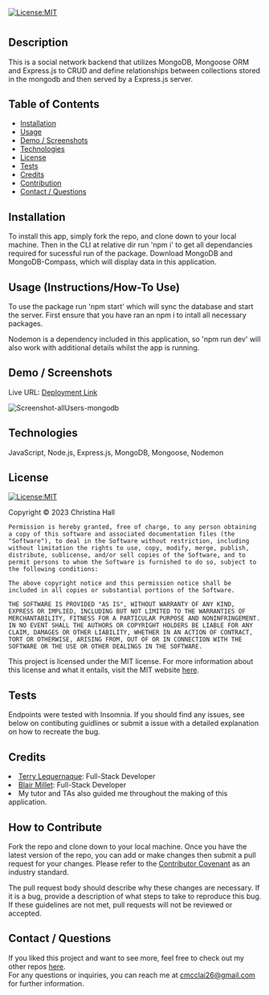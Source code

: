 [![License:MIT](https://img.shields.io/badge/License-MIT-yellow.svg)](https://opensource.org/licenses/MIT)

# <Mongo Social Network API>

## Description
This is a social network backend that utilizes MongoDB, Mongoose ORM and Express.js to CRUD and define relationships between collections stored in the mongodb and then served by a Express.js server.

## Table of Contents

- [Installation](#installation)
- [Usage](#usage)
- [Demo / Screenshots](#demo--screenshots)
- [Technologies](#technologies)
- [License](#license)
- [Tests](#tests)
- [Credits](#credits)
- [Contribution](#how-to-contribute)
- [Contact / Questions](#contact--questions)

## Installation
To install this app, simply fork the repo, and clone down to your local machine. Then in the CLI at relative dir run 'npm i' to get all dependancies required for sucessful run of the package. Download MongoDB and MongoDB-Compass, which will display data in this application.

## Usage (Instructions/How-To Use)
To use the package run 'npm start' which will sync the database and start the server. First ensure that you have ran an npm i to intall all necessary packages.

Nodemon is a dependency included in this application, so 'npm run dev' will also work with additional details whilst the app is running.

## Demo / Screenshots
Live URL: <a href="deployed link">Deployment Link</a>

![Screenshot-allUsers-mongodb](https://github.com/alc0ve/mongo-social-network/assets/117237641/da524dd2-5eeb-4e73-b564-af69880223be)

## Technologies
JavaScript, Node.js, Express.js, MongoDB, Mongoose, Nodemon

## License
[![License:MIT](https://img.shields.io/badge/License-MIT-yellow.svg)](https://opensource.org/licenses/MIT)

Copyright © 2023 Christina Hall

    Permission is hereby granted, free of charge, to any person obtaining a copy of this software and associated documentation files (the "Software"), to deal in the Software without restriction, including without limitation the rights to use, copy, modify, merge, publish, distribute, sublicense, and/or sell copies of the Software, and to permit persons to whom the Software is furnished to do so, subject to the following conditions:

    The above copyright notice and this permission notice shall be included in all copies or substantial portions of the Software.

    THE SOFTWARE IS PROVIDED "AS IS", WITHOUT WARRANTY OF ANY KIND, EXPRESS OR IMPLIED, INCLUDING BUT NOT LIMITED TO THE WARRANTIES OF MERCHANTABILITY, FITNESS FOR A PARTICULAR PURPOSE AND NONINFRINGEMENT. IN NO EVENT SHALL THE AUTHORS OR COPYRIGHT HOLDERS BE LIABLE FOR ANY CLAIM, DAMAGES OR OTHER LIABILITY, WHETHER IN AN ACTION OF CONTRACT, TORT OR OTHERWISE, ARISING FROM, OUT OF OR IN CONNECTION WITH THE SOFTWARE OR THE USE OR OTHER DEALINGS IN THE SOFTWARE.

This project is licensed under the MIT license. For more information about this license and what it entails, visit the MIT website <a href="https://opensource.org/licenses/MIT">here</a>.

## Tests
Endpoints were tested with Insomnia. If you should find any issues, see below on contibuting guidlines or submit a issue with a detailed explanation on how to recreate the bug.

## Credits
<li><a href="https://github.com/tlequernaque" target="_blank">Terry Lequernaque</a>: Full-Stack Developer</li>
<li><a href="https://github.com/blairrrrwho" target="_blank">Blair Millet</a>: Full-Stack Developer</li>
<li>My tutor and TAs also guided me throughout the making of this application.</li>

## How to Contribute
Fork the repo and clone down to your local machine. Once you have the latest version of the repo, you can add or make changes then submit a pull request for your changes. Please refer to the [Contributor Covenant](https://www.contributor-covenant.org/) as an industry standard. 

The pull request body should describe why these changes are necessary. If it is a bug, provide a description of what steps to take to reproduce this bug. If these guidelines are not met, pull requests will not be reviewed or accepted.

## Contact / Questions
  If you liked this project and want to see more, feel free to check out my other repos [here](https://github.com/alc0ve).  
  For any questions or inquiries, you can reach me at cmcclai26@gmail.com for further information.